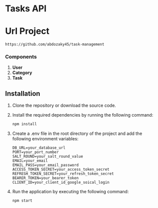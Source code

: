 # Tasks API
# Url Project
  ```plaintext
https://github.com/abdozaky45/task-management
 ```
### Components
1. **User**
2. **Category**
3. **Task**

## Installation

1. Clone the repository or download the source code.
2. Install the required dependencies by running the following command:


      ```sh
     npm install
      ```
      
3. Create a .env file in the root directory of the project and add the following environment variables:

      ```plaintext
      DB_URL=your_database_url
      PORT=your_port_number
      SALT_ROUND=your_salt_round_value
      EMAIL=your_email
      EMAIL_PASS=your_email_password
      ACCESS_TOKEN_SECRET=your_access_token_secret
      REFRESH_TOKEN_SECRET=your_refresh_token_secret
      BEARER_TOKEN=your_bearer_token
      CLIENT_ID=your_client_id_google_soical_login
      ```
      
4. Run the application by executing the following command:

    ```sh
    npm start
    ```
